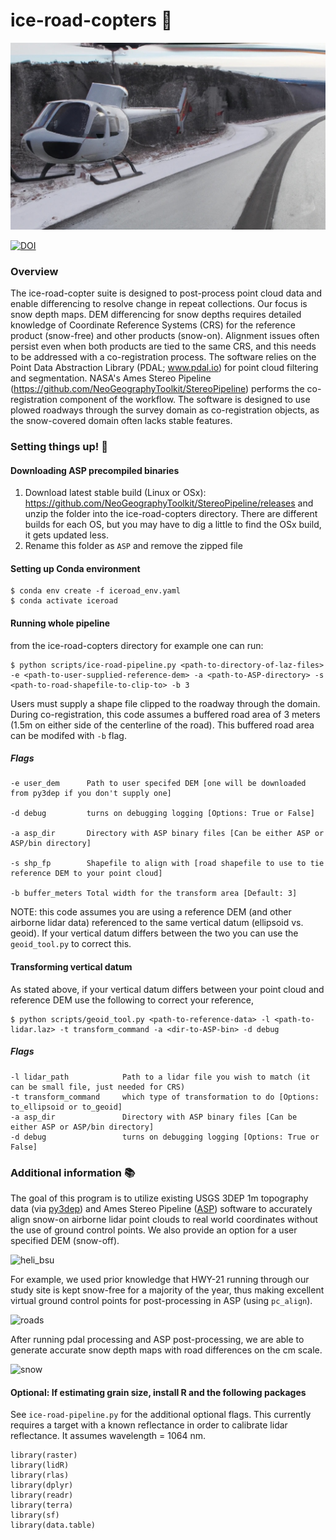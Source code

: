 # ice-road-copters :helicopter:

<img src="https://github.com/SnowEx/ice-road-copters/blob/main/ice-road-copter-title-img.jpg" width="1600">

[![DOI](https://zenodo.org/badge/505257224.svg)](https://zenodo.org/badge/latestdoi/505257224)

### Overview
The ice-road-copter suite is designed to post-process point cloud data and enable differencing to resolve change in repeat collections. Our focus is snow depth maps. DEM differencing for snow depths requires detailed knowledge of Coordinate Reference Systems (CRS) for the reference product (snow-free) and other products (snow-on). Alignment issues often persist even when both products are tied to the same CRS, and this needs to be addressed with a co-registration process.  The software relies on the Point Data Abstraction Library (PDAL; www.pdal.io) for point cloud filtering and segmentation.  NASA's Ames Stereo Pipeline  (https://github.com/NeoGeographyToolkit/StereoPipeline) performs the co-registration component of the workflow.  The software is designed to use plowed roadways through the survey domain as co-registration objects, as the snow-covered domain often lacks stable features.   
###  Setting things up! :hammer:
#### Downloading ASP precompiled binaries
1. Download latest stable build (Linux or OSx): https://github.com/NeoGeographyToolkit/StereoPipeline/releases and unzip the folder into the ice-road-copters directory. There are different builds for each OS, but you may have to dig a little to find the OSx build, it gets updated less.
2. Rename this folder as `ASP` and remove the zipped file


#### Setting up Conda environment 

```
$ conda env create -f iceroad_env.yaml
$ conda activate iceroad
```


#### Running whole pipeline
from the ice-road-copters directory for example one can run:
```
$ python scripts/ice-road-pipeline.py <path-to-directory-of-laz-files> -e <path-to-user-supplied-reference-dem> -a <path-to-ASP-directory> -s <path-to-road-shapefile-to-clip-to> -b 3
```
Users must supply a shape file clipped to the roadway through the domain. During co-registration, this code assumes a buffered road area of 3 meters (1.5m on either side of the centerline of the road). This buffered road area can be modifed with `-b` flag.

##### Flags

```
-e user_dem      Path to user specifed DEM [one will be downloaded from py3dep if you don't supply one]

-d debug         turns on debugging logging [Options: True or False]

-a asp_dir       Directory with ASP binary files [Can be either ASP or ASP/bin directory]

-s shp_fp        Shapefile to align with [road shapefile to use to tie reference DEM to your point cloud]

-b buffer_meters Total width for the transform area [Default: 3]

```

NOTE: this code assumes you are using a reference DEM (and other airborne lidar data) referenced to the same vertical datum (ellipsoid vs. geoid). If your vertical datum differs between the two you can use the `geoid_tool.py` to correct this.

#### Transforming vertical datum

As stated above, if your vertical datum differs between your point cloud and reference DEM use the following to correct your reference,

```
$ python scripts/geoid_tool.py <path-to-reference-data> -l <path-to-lidar.laz> -t transform_command -a <dir-to-ASP-bin> -d debug
```
##### Flags

```
-l lidar_path            Path to a lidar file you wish to match (it can be small file, just needed for CRS)
-t transform_command     which type of transformation to do [Options: to_ellipsoid or to_geoid]
-a asp_dir               Directory with ASP binary files [Can be either ASP or ASP/bin directory]
-d debug                 turns on debugging logging [Options: True or False]

```



###  Additional information :books:
The goal of this program is to utilize existing USGS 3DEP 1m topography data (via [py3dep](https://github.com/hyriver/py3dep)) and Ames Stereo Pipeline ([ASP](https://github.com/NeoGeographyToolkit/StereoPipeline)) software to accurately align snow-on airborne lidar point clouds to real world coordinates without the use of ground control points. We also provide an option for a user specified DEM (snow-off).

![heli_bsu](./docs/heli.png) 

For example, we used prior knowledge that HWY-21 running through our study site is kept snow-free for a majority of the year, thus making excellent virtual ground control points for post-processing in ASP (using `pc_align`).

![roads](./docs/roads.png)

After running pdal processing and ASP post-processing, we are able to generate accurate snow depth maps with road differences on the cm scale.

![snow](./docs/snow.jpeg)



#### Optional: If estimating grain size, install R and the following packages 

See `ice-road-pipeline.py` for the additional optional flags. This currently requires a target with a known reflectance in order to calibrate lidar reflectance. It assumes wavelength = 1064 nm.

```
library(raster)
library(lidR)
library(rlas)
library(dplyr)
library(readr)
library(terra)
library(sf)
library(data.table)

```
